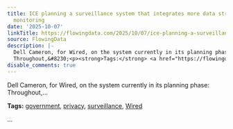 ```yaml
---
title: ICE planning a surveillance system that integrates more data streams and 24/7
  monitoring
date: '2025-10-07'
linkTitle: https://flowingdata.com/2025/10/07/ice-planning-a-surveillance-system-that-integrates-more-data-streams-and-24-7-monitoring/
source: FlowingData
description: |-
  Dell Cameron, for Wired, on the system currently in its planning phase:
  Throughout,&#8230;<p><strong>Tags:</strong> <a href="https://flowingdata.com/tag/government/" rel="tag">government</a>, <a href="https://flowingdata.com/tag/privacy/" rel="tag">privacy</a>, <a href="https://flowingdata.com/tag/surveillance/" rel="tag">surveillance</a>, <a href="https://flowingdata.com/tag/wired/" rel="tag">Wired</a></p> ...
disable_comments: true
---
```

Dell Cameron, for Wired, on the system currently in its planning phase:
Throughout,&#8230;<p><strong>Tags:</strong> <a href="https://flowingdata.com/tag/government/" rel="tag">government</a>, <a href="https://flowingdata.com/tag/privacy/" rel="tag">privacy</a>, <a href="https://flowingdata.com/tag/surveillance/" rel="tag">surveillance</a>, <a href="https://flowingdata.com/tag/wired/" rel="tag">Wired</a></p> ...